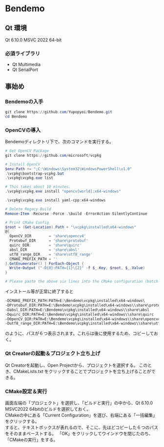 # Bendemo

## Qt 環境

Qt 6.10.0
MSVC 2022 64-bit

### 必須ライブラリ

- Qt Multimedia
- Qt SerialPort

## 事始め

### Bendemoの入手

```powershell
git clone https://github.com/Yupopyoi/Bendemo.git
cd Bendemo
```

### OpenCVの導入

Bendemoディレクトリ下で、次のコマンドを実行する。

```powershell
# Get OpenCV Package
git clone https://github.com/microsoft/vcpkg

# Install OpenCV
$env:Path += ";C:\Windows\System32\WindowsPowerShell\v1.0"
.\vcpkg\bootstrap-vcpkg.bat
.\vcpkg\vcpkg.exe list

# This takes about 10 minutes.
.\vcpkg\vcpkg.exe install "opencv[world]:x64-windows"

.\vcpkg\vcpkg.exe install yaml-cpp:x64-windows

# Delete Regacy Build
Remove-Item -Recurse -Force .\build -ErrorAction SilentlyContinue

# Print CMake Config
$root = (Get-Location).Path + "\vcpkg\installed\x64-windows"
@{
  OpenCV_DIR        = 'share\opencv4'
  Protobuf_DIR      = 'share\protobuf'
  quirc_DIR         = 'share\quirc'
  absl_DIR          = 'share\absl'
  utf8_range_DIR    = 'share\utf8_range'
  CMAKE_PREFIX_PATH = ''
}.GetEnumerator() | ForEach-Object {
  Write-Output ("-D{0}:PATH={1}\{2}" -f $_.Key, $root, $_.Value)
}

# Please paste the above six lines into the CMake configuration (batch edit).

```

インストール等が正常に終了すると

```txt
-DCMAKE_PREFIX_PATH:PATH=E:\Bendemo\vcpkg\installed\x64-windows\
-DProtobuf_DIR:PATH=E:\Bendemo\vcpkg\installed\x64-windows\\share\protobuf
-Dabsl_DIR:PATH=E:\Bendemo\vcpkg\installed\x64-windows\\share\absl
-Dquirc_DIR:PATH=E:\Bendemo\vcpkg\installed\x64-windows\\share\quirc
-DOpenCV_DIR:PATH=E:\Bendemo\vcpkg\installed\x64-windows\\share\opencv4
-Dutf8_range_DIR:PATH=E:\Bendemo\vcpkg\installed\x64-windows\\share\utf8_range
```

のように、パスが６つ表示されます。これらは後に使用するため、コピーしておく。

### Qt Creatorの起動＆プロジェクト立ち上げ

Qt Creatorを起動し、Open Projectから、プロジェクトを選択する。
このとき、CMakeLists.txt をクリックすることでプロジェクトを立ち上げることができる。

### CMake設定＆実行

画面左端の「プロジェクト」を選択し、「ビルドと実行」の中から、Qt 6.10.0 MSVC2022 64bitのビルドを選択しておく。  
CMakeの中にある「Current Configuration」を選び、右端にある「一括編集」をクリックする。  
すると、テキストボックスが表れるので、そこに、先ほどコピーした６つのパスをそのままペーストする。
「OK」をクリックしてウインドウを閉じたのち、「CMakeの実行」をする。
